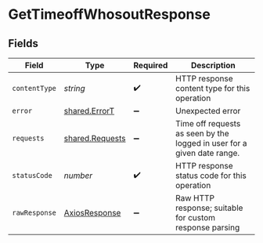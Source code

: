 # GetTimeoffWhosoutResponse


## Fields

| Field                                                                   | Type                                                                    | Required                                                                | Description                                                             |
| ----------------------------------------------------------------------- | ----------------------------------------------------------------------- | ----------------------------------------------------------------------- | ----------------------------------------------------------------------- |
| `contentType`                                                           | *string*                                                                | :heavy_check_mark:                                                      | HTTP response content type for this operation                           |
| `error`                                                                 | [shared.ErrorT](../../models/shared/errort.md)                          | :heavy_minus_sign:                                                      | Unexpected error                                                        |
| `requests`                                                              | [shared.Requests](../../models/shared/requests.md)                      | :heavy_minus_sign:                                                      | Time off requests as seen by the logged in user for a given date range. |
| `statusCode`                                                            | *number*                                                                | :heavy_check_mark:                                                      | HTTP response status code for this operation                            |
| `rawResponse`                                                           | [AxiosResponse](https://axios-http.com/docs/res_schema)                 | :heavy_minus_sign:                                                      | Raw HTTP response; suitable for custom response parsing                 |